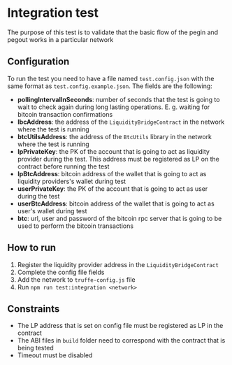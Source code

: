 # Integration test

The purpose of this test is to validate that the basic flow of the pegin and pegout works in a particular network

## Configuration

To run the test you need to have a file named `test.config.json` with the same format as `test.config.example.json`. The fields are the following:

- **pollingIntervalInSeconds**: number of seconds that the test is going to wait to check again during long lasting operations. E. g. waiting for bitcoin transaction confirmations
- **lbcAddress**: the address of the `LiquidityBridgeContract` in the network where the test is running
- **btcUtilsAddress**: the address of the `BtcUtils` library in the network where the test is running
- **lpPrivateKey**: the PK of the account that is going to act as liquidity provider during the test. This address must be registered as LP on the contract before running the test
- **lpBtcAddress**: bitcoin address of the wallet that is going to act as liquidity providers's wallet during test
- **userPrivateKey**: the PK of the account that is going to act as user during the test
- **userBtcAddress**: bitcoin address of the wallet that is going to act as user's wallet during test
- **btc**: url, user and password of the bitcoin rpc server that is going to be used to perform the bitcoin transactions

## How to run

1. Register the liquidity provider address in the `LiquidityBridgeContract`
2. Complete the config file fields
3. Add the network to `truffe-config.js` file
4. Run `npm run test:integration <network>`

## Constraints

- The LP address that is set on config file must be registered as LP in the contract
- The ABI files in `build` folder need to correspond with the contract that is being tested
- Timeout must be disabled
